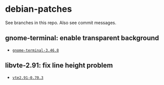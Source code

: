 # debian-patches

See branches in this repo. Also see commit messages.

## gnome-terminal: enable transparent background

* [`gnome-terminal-3.46.8`](https://github.com/lxylxy123456/debian-patches/tree/gnome-terminal-3.46.8)

## libvte-2.91: fix line height problem

* [`vte2.91-0.70.3`](https://github.com/lxylxy123456/debian-patches/tree/vte2.91-0.70.3)

